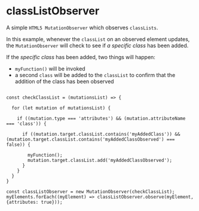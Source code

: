 # classListObserver
A simple `HTML5 MutationObserver` which observes `classLists`.

In this example, whenever the `classList` on an observed element updates, the `MutationObserver` will check to see if *a specific class* has been added.

If the *specific class* has been added, two things will happen:

 - `myFunction()` will be invoked
 - a second `class` will be added to the `classList` to confirm that the addition of the class has been observed

```

const checkClassList = (mutationsList) => {

  for (let mutation of mutationsList) {

    if ((mutation.type === 'attributes') && (mutation.attributeName === 'class')) {

      if ((mutation.target.classList.contains('myAddedClass')) && (mutation.target.classList.contains('myAddedClassObserved') === false)) {
        
        myFunction();
        mutation.target.classList.add('myAddedClassObserved');
      }
    }
  }
}

const classListObserver = new MutationObserver(checkClassList);
myElements.forEach((myElement) => classListObserver.observe(myElement, {attributes: true}));

```
